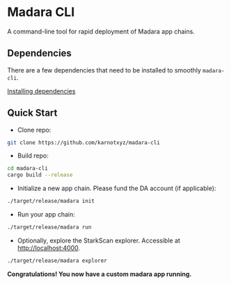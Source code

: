 # Madara CLI

A command-line tool for rapid deployment of Madara app chains.

## Dependencies

There are a few dependencies that need to be installed to smoothly `madara-cli`.

[Installing dependencies](./docs/setup.md)

## Quick Start

* Clone repo:

```bash
git clone https://github.com/karnotxyz/madara-cli
```

* Build repo:

```bash
cd madara-cli
cargo build --release
```

* Initialize a new app chain. Please fund the DA account (if applicable):

```bash
./target/release/madara init
```

* Run your app chain:

```bash
./target/release/madara run
```

* Optionally, explore the StarkScan explorer. Accessible at [http://localhost:4000](http://localhost:4000).

```bash
./target/release/madara explorer
```

**Congratulations! You now have a custom madara app running.**
